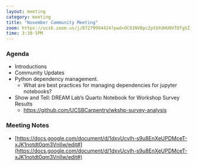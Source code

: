 ```yaml
---
layout: meeting
category: meeting
title: "November Community Meeting"
zoom: https://ucsb.zoom.us/j/87279994424?pwd=OC81NVBpc2ptUXdHU0VTQTg5ZjRndz09
time: 3:30-5PM
---
```


### Agenda

- Introductions
- Community Updates
- Python dependency management.
    - What are best practices for managing dependencies for jupyter notebooks?
- Show and Tell: DREAM Lab’s Quarto Notebook for Workshop Survey Results
    - https://github.com/UCSBCarpentry/wkshp-survey-analysis

### Meeting Notes

- [https://docs.google.com/document/d/1dxvUcvIh-s9u8EnXeUPDMceT-xJK1notdt0qm3VnlIw/edit#](https://docs.google.com/document/d/1dxvUcvIh-s9u8EnXeUPDMceT-xJK1notdt0qm3VnlIw/edit#)
